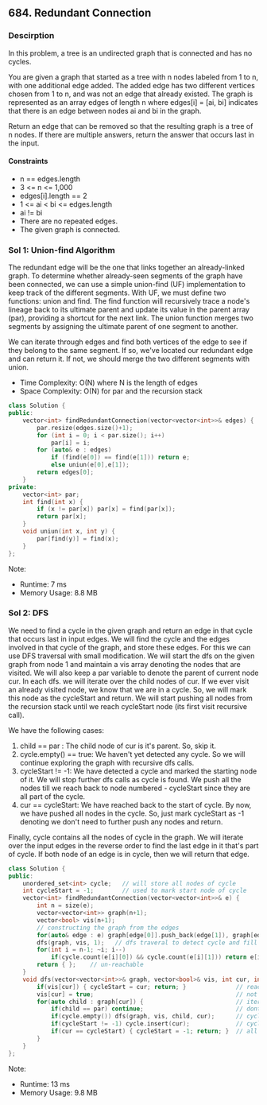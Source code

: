 ## 684. Redundant Connection

### Descirption 
In this problem, a tree is an undirected graph that is connected and has no cycles.

You are given a graph that started as a tree with n nodes labeled from 1 to n, with one additional edge added. The added edge has two different vertices chosen from 1 to n, and was not an edge that already existed. The graph is represented as an array edges of length n where edges[i] = [ai, bi] indicates that there is an edge between nodes ai and bi in the graph.

Return an edge that can be removed so that the resulting graph is a tree of n nodes. If there are multiple answers, return the answer that occurs last in the input.

#### Constraints
- n == edges.length
- 3 <= n <= 1,000
- edges[i].length == 2
- 1 <= ai < bi <= edges.length
- ai != bi
- There are no repeated edges.
- The given graph is connected.

### Sol 1: Union-find Algorithm
The redundant edge will be the one that links together an already-linked graph. To determine whether already-seen segments of the graph have been connected, we can use a simple union-find (UF) implementation to keep track of the different segments. With UF, we must define two functions: union and find. The find function will recursively trace a node's lineage back to its ultimate parent and update its value in the parent array (par), providing a shortcut for the next link. The union function merges two segments by assigning the ultimate parent of one segment to another.

We can iterate through edges and find both vertices of the edge to see if they belong to the same segment. If so, we've located our redundant edge and can return it. If not, we should merge the two different segments with union.
- Time Complexity: O(N) where N is the length of edges
- Space Complexity: O(N) for par and the recursion stack


```C++
class Solution {
public:
    vector<int> findRedundantConnection(vector<vector<int>>& edges) {
        par.resize(edges.size()+1);
        for (int i = 0; i < par.size(); i++)
            par[i] = i;
        for (auto& e : edges)
            if (find(e[0]) == find(e[1])) return e;
            else uniun(e[0],e[1]);
        return edges[0];
    }
private:
    vector<int> par;
    int find(int x) {
        if (x != par[x]) par[x] = find(par[x]);
        return par[x];
    }
    void uniun(int x, int y) {
        par[find(y)] = find(x);
    }
};
```
Note:
- Runtime: 7 ms
- Memory Usage: 8.8 MB

### Sol 2: DFS
We need to find a cycle in the given graph and return an edge in that cycle that occurs last in input edges. We will  find the cycle and the edges involved in that cycle of the graph, and store these edges. For this we can use DFS traversal with small modification. We will start the dfs on the given graph from node 1 and maintain a vis array denoting the nodes that are visited. We will also keep a par variable to denote the parent of current node cur. In each dfs. we will iterate over the child nodes of cur. If we ever visit an already visited node, we know that we are in a cycle. So, we will mark this node as the cycleStart and return. We will start pushing all nodes from the recursion stack until we reach cycleStart node (its first visit recursive call).

We have the following cases:
1. child == par : The child node of cur is it's parent. So, skip it.
2. cycle.empty() == true: We haven't yet detected any cycle. So we will continue exploring the graph with recursive dfs calls.
3. cycleStart != -1: We have detected a cycle and marked the starting node of it. We will stop further dfs calls as cycle is found. We push all the nodes till we reach back to node numbered - cycleStart since they are all part of the cycle.
4. cur == cycleStart: We have reached back to the start of cycle. By now, we have pushed all nodes in the cycle. So, just mark cycleStart as -1 denoting we don't need to further push any nodes and return.

Finally, cycle contains all the nodes of cycle in the graph. We will iterate over the input edges in the reverse order to find the last edge in it that's part of cycle. If both node of an edge is in cycle, then we will return that edge.

```C++
class Solution {
public:
    unordered_set<int> cycle;   // will store all nodes of cycle
    int cycleStart = -1;        // used to mark start node of cycle
    vector<int> findRedundantConnection(vector<vector<int>>& e) {
	    int n = size(e);
        vector<vector<int>> graph(n+1);
        vector<bool> vis(n+1);                
        // constructing the graph from the edges
        for(auto& edge : e) graph[edge[0]].push_back(edge[1]), graph[edge[1]].push_back(edge[0]);
        dfs(graph, vis, 1);   // dfs traveral to detect cycle and fill the those nodes in cycle set.
        for(int i = n-1; ~i; i--)
            if(cycle.count(e[i][0]) && cycle.count(e[i][1])) return e[i];  // last edge of input having both nodes in cycle
        return { };    // un-reachable
    }
    void dfs(vector<vector<int>>& graph, vector<bool>& vis, int cur, int par = -1) {
        if(vis[cur]) { cycleStart = cur; return; }              // reached an visited node - mark it as start of cycle and return
        vis[cur] = true;                                        // not visited earlier - mark it as visited
        for(auto child : graph[cur]) {                          // iterate over child / adjacents of current node
            if(child == par) continue;                          // dont visit parent again - avoids back-and-forth loop
            if(cycle.empty()) dfs(graph, vis, child, cur);      // cycle not yet detected - explore graph further with dfs
            if(cycleStart != -1) cycle.insert(cur);             // cycle detected - keep pushing nodes till we reach start of the cycle
            if(cur == cycleStart) { cycleStart = -1; return; }  // all nodes of cycle taken - now just return
        }
    }
};
```
Note:
- Runtime: 13 ms
- Memory Usage: 9.8 MB
